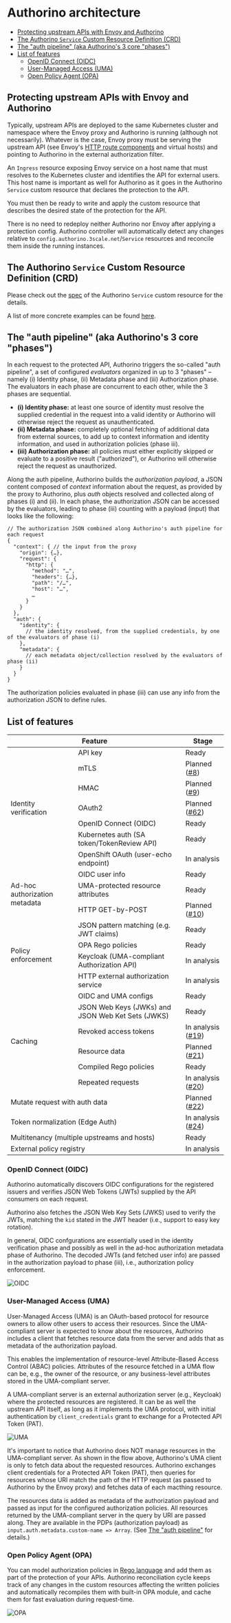 # Authorino architecture

- [Protecting upstream APIs with Envoy and Authorino](#protecting-upstream-apis-with-envoy-and-authorino)
- [The Authorino `Service` Custom Resource Definition (CRD)](#the-authorino-service-custom-resource-definition-crd)
- [The "auth pipeline" (aka Authorino's 3 core "phases")](#the-auth-pipeline-aka-authorinos-3-core-phases)
- [List of features](#list-of-features)
  - [OpenID Connect (OIDC)](#openid-connect-oidc)
  - [User-Managed Access (UMA)](#user-managed-access-uma)
  - [Open Policy Agent (OPA)](#open-policy-agent-opa)

## Protecting upstream APIs with Envoy and Authorino

Typically, upstream APIs are deployed to the same Kubernetes cluster and namespace where the Envoy proxy and Authorino is running (although not necessarily). Whatever is the case, Envoy proxy must be serving the upstream API (see Envoy's [HTTP route components](https://www.envoyproxy.io/docs/envoy/latest/api-v3/config/route/v3/route_components.proto) and virtual hosts) and pointing to Authorino in the external authorization filter.

An `Ingress` resource exposing Envoy service on a host name that must resolves to the Kubernetes cluster and identifies the API for external users. This host name is important as well for Authorino as it goes in the Authorino `Service` custom resource that declares the protection to the API.

You must then be ready to write and apply the custom resource that describes the desired state of the protection for the API.

There is no need to redeploy neither Authorino nor Envoy after applying a protection config. Authorino controller will automatically detect any changes relative to `config.authorino.3scale.net`/`Service` resources and reconcile them inside the running instances.

## The Authorino `Service` Custom Resource Definition (CRD)

Please check out the [spec](config/crd/bases/config.authorino.3scale.net_services.yaml) of the Authorino `Service` custom resource for the details.

A list of more concrete examples can be found [here](examples).

## The "auth pipeline" (aka Authorino's 3 core "phases")

In each request to the protected API, Authorino triggers the so-called "auth pipeline", a set of configured *evaluators* organized in up to 3 "phases" – namely (i) Identity phase, (ii) Metadata phase and (iii) Authorization phase. The evaluators in each phase are concurrent to each other, while the 3 phases are sequential.

- **(i) Identity phase:** at least one source of identity must resolve the supplied credential in the request into a valid identity or Authorino will otherwise reject the request as unauthenticated.
- **(ii) Metadata phase:** completely optional fetching of additional data from external sources, to add up to context information and identity information, and used in authorization policies (phase iii).
- **(iii) Authorization phase:** all policies must either explicitly skipped or evaluate to a positive result ("authorized"), or Authorino will otherwise reject the request as unauthorized.

Along the auth pipeline, Authorino builds the *authorization payload*, a JSON content composed of *context* information about the request, as provided by the proxy to Authorino, plus *auth* objects resolved and collected along of phases (i) and (ii). In each phase, the authorization JSON can be accessed by the evaluators, leading to phase (iii) counting with a payload (input) that looks like the following:

```jsonc
// The authorization JSON combined along Authorino's auth pipeline for each request
{
  "context": { // the input from the proxy
    "origin": {…},
    "request": {
      "http": {
        "method": "…",
        "headers": {…},
        "path": "/…",
        "host": "…",
        …
      }
    }
  },
  "auth": {
    "identity": {
      // the identity resolved, from the supplied credentials, by one of the evaluators of phase (i)
    },
    "metadata": {
      // each metadata object/collection resolved by the evaluators of phase (ii)
    }
  }
}
```

The authorization policies evaluated in phase (iii) can use any info from the authorization JSON to define rules.

## List of features

<table>
  <thead>
    <tr>
      <th colspan="2">Feature</th>
      <th>Stage</th>
    </tr>
  </thead>
  <tbody>
    <tr>
      <td rowspan="7">Identity verification</td>
      <td>API key</td>
      <td>Ready</td>
    </tr>
    <tr>
      <td>mTLS</td>
      <td>Planned (<a href="https://github.com/3scale-labs/authorino/issues/8">#8</a>)</td>
    </tr>
    <tr>
      <td>HMAC</td>
      <td>Planned (<a href="https://github.com/3scale-labs/authorino/issues/9">#9</a>)</td>
    </tr>
    <tr>
      <td>OAuth2</td>
      <td>Planned (<a href="https://github.com/3scale-labs/authorino/issues/82">#62</a>)</td>
    </tr>
    <tr>
      <td>OpenID Connect (OIDC)</td>
      <td>Ready</td>
    </tr>
    <tr>
      <td>Kubernetes auth (SA token/TokenReview API)</td>
      <td>Ready</td>
    </tr>
    <tr>
      <td>OpenShift OAuth (user-echo endpoint)</td>
      <td>In analysis</td>
    </tr>
    <tr>
      <td rowspan="3">Ad-hoc authorization metadata</td>
      <td>OIDC user info</td>
      <td>Ready</td>
    </tr>
    <tr>
      <td>UMA-protected resource attributes</td>
      <td>Ready</td>
    </tr>
    <tr>
      <td>HTTP GET-by-POST</td>
      <td>Planned (<a href="https://github.com/3scale-labs/authorino/issues/10">#10</a>)</td>
    </tr>
    <tr>
      <td rowspan="4">Policy enforcement</td>
      <td>JSON pattern matching (e.g. JWT claims)</td>
      <td>Ready</td>
    </tr>
    <tr>
      <td>OPA Rego policies</td>
      <td>Ready</td>
    </tr>
    <tr>
      <td>Keycloak (UMA-compliant Authorization API)</td>
      <td>In analysis</td>
    </tr>
    <tr>
      <td>HTTP external authorization service</td>
      <td>In analysis</td>
    </tr>
    <tr>
      <td rowspan="6">Caching</td>
      <td>OIDC and UMA configs</td>
      <td>Ready</td>
    </tr>
    <tr>
      <td>JSON Web Keys (JWKs) and JSON Web Ket Sets (JWKS)</td>
      <td>Ready</td>
    </tr>
    <tr>
      <td>Revoked access tokens</td>
      <td>In analysis (<a href="https://github.com/3scale-labs/authorino/issues/19">#19</a>)</td>
    </tr>
    <tr>
      <td>Resource data</td>
      <td>Planned (<a href="https://github.com/3scale-labs/authorino/issues/21">#21</a>)</td>
    </tr>
    <tr>
      <td>Compiled Rego policies</td>
      <td>Ready</td>
    </tr>
    <tr>
      <td>Repeated requests</td>
      <td>In analysis (<a href="https://github.com/3scale-labs/authorino/issues/20">#20</a>)</td>
    </tr>
    <tr>
      <td colspan="2">Mutate request with auth data</td>
      <td>Planned (<a href="https://github.com/3scale-labs/authorino/issues/22">#22</a>)</td>
    </tr>
    <tr>
      <td colspan="2">Token normalization (Edge Auth)</td>
      <td>In analysis (<a href="https://github.com/3scale-labs/authorino/issues/24">#24</a>)</td>
    </tr>
    <tr>
      <td colspan="2">Multitenancy (multiple upstreams and hosts)</td>
      <td>Ready</td>
    </tr>
    <tr>
      <td colspan="2">External policy registry</td>
      <td>In analysis</td>
    </tr>
  </tbody>
</table>

### OpenID Connect (OIDC)

Authorino automatically discovers OIDC configurations for the registered issuers and verifies JSON Web Tokens (JWTs) supplied by the API consumers on each request.

Authorino also fetches the JSON Web Key Sets (JWKS) used to verify the JWTs, matching the `kid` stated in the JWT header (i.e., support to easy key rotation).

In general, OIDC confgurations are essentially used in the identity verification phase and possibly as well in the ad-hoc authorization metadata phase of Authorino. The decoded JWTs (and fetched user info) are passed in the authorization payload to phase (iii), i.e., authorization policy enforcement.

![OIDC](http://www.plantuml.com/plantuml/png/XO_1IWD138RlynIX9mLt7s1XfQANseDGnPx7sMmtE9EqcOpQjtUeWego7aF-__lubzcyMadHvMVYlLUV80bBc5GIWcb1v_eUDXY40qNoHiADKNtslRigDeaI2pINiBXRtLp3AkU2ke0EJkT0ESWBwj7zV3UryDNkO8inDckMLuPg6cddM0mXucWT11ycd9TjyF0X3AYM_v7TRjVtl_ckRTlFiOU2sVvU-PtpY4hZiU8U8DEElHN5cRIFD7Z3K_uCt_ONm4_ZkLiY3oN5Tm00)

### User-Managed Access (UMA)

User-Managed Access (UMA) is an OAuth-based protocol for resource owners to allow other users to access their resources. Since the UMA-compliant server is expected to know about the resources, Authorino includes a client that fetches resource data from the server and adds that as metadata of the authorization payload.

This enables the implementation of resource-level Attribute-Based Access Control (ABAC) policies. Attributes of the resource fetched in a UMA flow can be, e.g., the owner of the resource, or any business-level attributes stored in the UMA-compliant server.

A UMA-compliant server is an external authorization server (e.g., Keycloak) where the protected resources are registered. It can be as well the upstream API itself, as long as it implements the UMA protocol, with initial authentication by `client_credentials` grant to exchange for a Protected API Token (PAT).

![UMA](http://www.plantuml.com/plantuml/png/ZOx1IWCn48RlUOgX9pri7w0GxOBYGGGj5G_Y8QHJTp2PgPE9qhStmhBW9NWSvll__ziM2ser9rS-Y4z1GuOiB75IoGYc5Ptp7dOOXICb2aR2Wr5xUk_6QfCeiS1m1QldXn4AwXVg2ZRmUzrGYTBki_lp71gzH1lwWYaDzopV357uIE-EnH0I7cq3CSG9dLklrxF9PyLY_rAOMNWSzts11dIBdYhg6HIBL8rOuEAwAlbJiEcoN_pQj9VOMtVZxdQ_BFHBTpC5Xs31RP4FDQSV)

It's important to notice that Authorino does NOT manage resources in the UMA-compliant server. As shown in the flow above, Authorino's UMA client is only to fetch data about the requested resources. Authorino exchanges client credentials for a Protected API Token (PAT), then queries for resources whose URI match the path of the HTTP request (as passed to Authorino by the Envoy proxy) and fetches data of each macthing resource.

The resources data is added as metadata of the authorization payload and passed as input for the configured authorization policies. All resources returned by the UMA-compliant server in the query by URI are passed along. They are available in the PDPs (authorization payload) as `input.auth.metadata.custom-name => Array`. (See [The "auth pipeline"](#the-auth-pipeline-aka-authorinos-3-core-phases) for details.)

### Open Policy Agent (OPA)

You can model authorization policies in [Rego language](https://www.openpolicyagent.org/docs/latest/policy-language/) and add them as part of the protection of your APIs. Authorino reconciliation cycle keeps track of any changes in the custom resources affecting the written policies and automatically recompiles them with built-in OPA module, and cache them for fast evaluation during request-time.

![OPA](http://www.plantuml.com/plantuml/png/ZSv1IiH048NXVPsYc7tYVY0oeuYB0IFUeEcKfh2xAdPUATxUB4GG5B9_F-yxhKWDKGkjhsfBQgboTVCyDw_2Q254my1Fajso5arGjmvQXOU1pe7PcvfpTys7cz22Jet7n_E1ZrlqeYkayU95yoVz7loPt7fTjCX_nPRyN98vX8iyuyWvvLc8-hx_rhw5hDZ9l1Vmv3cg6FX3CRFQ4jZ3lNjF9H9sURVvUBbw62zq4fkYbYy0)
